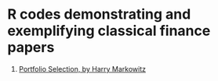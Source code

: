 # R codes demonstrating and exemplifying classical finance papers 

1. [Portfolio Selection, by Harry Markowitz](01-portifolio-selection/portifolio-selection.html)

